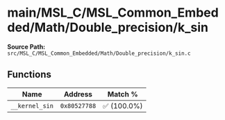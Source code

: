 # main/MSL_C/MSL_Common_Embedded/Math/Double_precision/k_sin

**Source Path:** `src/MSL_C/MSL_Common_Embedded/Math/Double_precision/k_sin.c`

## Functions

| Name | Address | Match % |
|------|---------|---------|
| `__kernel_sin` | `0x80527788` | :white_check_mark: (100.0%) |